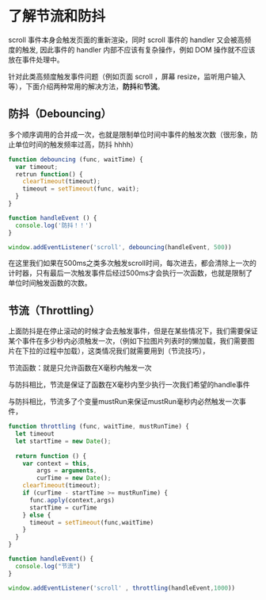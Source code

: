# 了解节流和防抖

scroll 事件本身会触发页面的重新渲染，同时 scroll 事件的 handler 又会被高频度的触发, 因此事件的 handler 内部不应该有复杂操作，例如 DOM 操作就不应该放在事件处理中。

针对此类高频度触发事件问题（例如页面 scroll ，屏幕 resize，监听用户输入等），下面介绍两种常用的解决方法，**防抖**和**节流**。

## 防抖（Debouncing）

多个顺序调用的合并成一次，也就是限制单位时间中事件的触发次数（很形象，防止单位时间的触发频率过高，防抖 hhhh）

```js
function debouncing (func, waitTime) {
  var timeout;
  retrun function() {
    clearTimeout(timeout);
    timeout = setTimeout(func, wait);
  }
}

function handleEvent () {
  console.log('防抖！！')
}

window.addEventListener('scroll', debouncing(handleEvent, 500))
```

在这里我们如果在500ms之类多次触发scroll时间，每次进去，都会清除上一次的计时器，只有最后一次触发事件后经过500ms才会执行一次函数，也就是限制了单位时间触发函数的次数。



## 节流（Throttling）

上面防抖是在停止滚动的时候才会去触发事件，但是在某些情况下，我们需要保证某个事件在多少秒内必须触发一次，（例如下拉图片列表时的懒加载，我们需要图片在下拉的过程中加载），这类情况我们就需要用到（节流技巧），

节流函数：就是只允许函数在X毫秒内触发一次

与防抖相比，节流是保证了函数在X毫秒内至少执行一次我们希望的handle事件

与防抖相比，节流多了个变量mustRun来保证mustRun毫秒内必然触发一次事件，





```js
function throttling (func, waitTime, mustRunTime) {
  let timeout
  let startTime = new Date();
  
  return function () {
    var context = this,
        args = arguments,
        curTime = new Date();
    clearTimeout(timeout);
    if (curTime - startTime >= mustRunTime) {
      func.apply(context,args)
      startTime = curTime
    } else {
      timeout = setTimeout(func,waitTime)
    }
  }
}

function handleEvent() {
  console.log("节流")
}

window.addEventListener('scroll' , throttling(handleEvent,1000))
```


